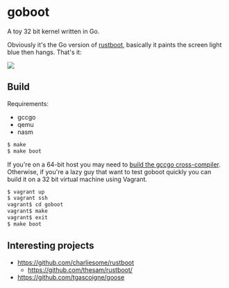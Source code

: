 # goboot

A toy 32 bit kernel written in Go.

Obviously it's the Go version of [rustboot](https://github.com/charliesome/rustboot), basically it paints the screen light blue then hangs. That's it:

![](http://i.imgur.com/60ggYUo.png)

## Build

Requirements:

  * gccgo
  * qemu
  * nasm

```sh
$ make
$ make boot

```

If you're on a 64-bit host you may need to [build the gccgo cross-compiler](https://github.com/golang/go/wiki/GccgoCrossCompilation).
Otherwise, if you're a lazy guy that want to test goboot quickly you can build it on a 32 bit virtual machine using Vagrant.

```sh
$ vagrant up
$ vagrant ssh
vagrant$ cd goboot
vagrant$ make
vagrant$ exit
$ make boot

```

## Interesting projects

* https://github.com/charliesome/rustboot
  * https://github.com/thesam/rustboot/
* https://github.com/tgascoigne/goose